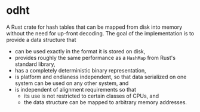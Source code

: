 # odht

A Rust crate for hash tables that can be mapped from disk into memory without the need for up-front decoding.
The goal of the implementation is to provide a data structure that

- can be used exactly in the format it is stored on disk,
- provides roughly the same performance as a `HashMap` from Rust's standard library,
- has a completely deterministic binary representation,
- is platform and endianess independent, so that data serialized on one system can be used on any other system, and
- is independent of alignment requirements so that
  - its use is not restricted to certain classes of CPUs, and
  - the data structure can be mapped to arbitrary memory addresses.
